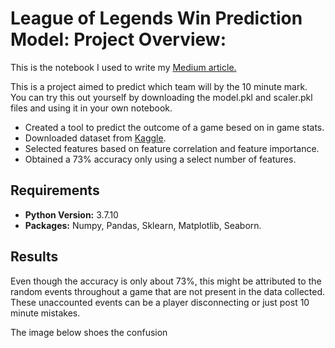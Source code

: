 # League of Legends Win Prediction Model: Project Overview:

This is the notebook I used to write my [Medium article.](https://medium.com/swlh/league-of-legends-win-prediction-5f5516c4b1d7)

This is a project aimed to predict which team will by the 10 minute mark. You can try this out yourself by downloading the model.pkl and scaler.pkl files and using it in your own notebook.

- Created a tool to predict the outcome of a game besed on in game stats.
- Downloaded dataset from [Kaggle](https://www.kaggle.com/bobbyscience/league-of-legends-diamond-ranked-games-10-min).
- Selected features based on feature correlation and feature importance.
- Obtained a 73% accuracy only using a select number of features.

## Requirements
- **Python Version:** 3.7.10
- **Packages:** Numpy, Pandas, Sklearn, Matplotlib, Seaborn.

## Results
Even though the accuracy is only about 73%, this might be attributed to the random events throughout a game that are not present in the data collected. These unaccounted events can be a player disconnecting or just post 10 minute mistakes.

The image below shoes the confusion 
